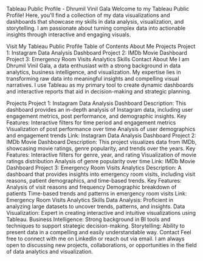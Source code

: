 Tableau Public Profile - Dhrumil Vinil Gala
Welcome to my Tableau Public Profile! Here, you'll find a collection of my data visualizations and dashboards that showcase my skills in data analysis, visualization, and storytelling. I am passionate about turning complex data into actionable insights through interactive and engaging visuals.

Visit My Tableau Public Profile
Table of Contents
About Me
Projects
Project 1: Instagram Data Analysis Dashboard
Project 2: IMDb Movie Dashboard
Project 3: Emergency Room Visits Analytics
Skills
Contact
About Me
I am Dhrumil Vinil Gala, a data enthusiast with a strong background in data analytics, business intelligence, and visualization. My expertise lies in transforming raw data into meaningful insights and compelling visual narratives. I use Tableau as my primary tool to create dynamic dashboards and interactive reports that aid in decision-making and strategic planning.

Projects
Project 1: Instagram Data Analysis Dashboard
Description: This dashboard provides an in-depth analysis of Instagram data, including user engagement metrics, post performance, and demographic insights.
Key Features:
Interactive filters for time period and engagement metrics
Visualization of post performance over time
Analysis of user demographics and engagement trends
Link: Instagram Data Analysis Dashboard
Project 2: IMDb Movie Dashboard
Description: This project visualizes data from IMDb, showcasing movie ratings, genre popularity, and trends over the years.
Key Features:
Interactive filters for genre, year, and rating
Visualization of movie ratings distribution
Analysis of genre popularity over time
Link: IMDb Movie Dashboard
Project 3: Emergency Room Visits Analytics
Description: A dashboard that provides insights into emergency room visits, including visit reasons, patient demographics, and time-based trends.
Key Features:
Analysis of visit reasons and frequency
Demographic breakdown of patients
Time-based trends and patterns in emergency room visits
Link: Emergency Room Visits Analytics
Skills
Data Analysis: Proficient in analyzing large datasets to uncover trends, patterns, and insights.
Data Visualization: Expert in creating interactive and intuitive visualizations using Tableau.
Business Intelligence: Strong background in BI tools and techniques to support strategic decision-making.
Storytelling: Ability to present data in a compelling and easily understandable way.
Contact
Feel free to connect with me on LinkedIn or reach out via email. I am always open to discussing new projects, collaborations, or opportunities in the field of data analytics and visualization.

